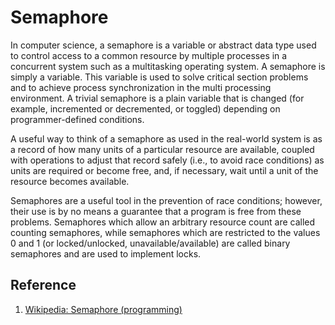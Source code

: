# Semaphore

In computer science, a semaphore is a variable or abstract data type used to control access to a common resource by multiple processes in a concurrent system such as a multitasking operating system. A semaphore is simply a variable. This variable is used to solve critical section problems and to achieve process synchronization in the multi processing environment. A trivial semaphore is a plain variable that is changed (for example, incremented or decremented, or toggled) depending on programmer-defined conditions.

A useful way to think of a semaphore as used in the real-world system is as a record of how many units of a particular resource are available, coupled with operations to adjust that record safely (i.e., to avoid race conditions) as units are required or become free, and, if necessary, wait until a unit of the resource becomes available.

Semaphores are a useful tool in the prevention of race conditions; however, their use is by no means a guarantee that a program is free from these problems. Semaphores which allow an arbitrary resource count are called counting semaphores, while semaphores which are restricted to the values 0 and 1 (or locked/unlocked, unavailable/available) are called binary semaphores and are used to implement locks.

## Reference

1. [Wikipedia: Semaphore (programming)](https://en.wikipedia.org/wiki/Semaphore_(programming))